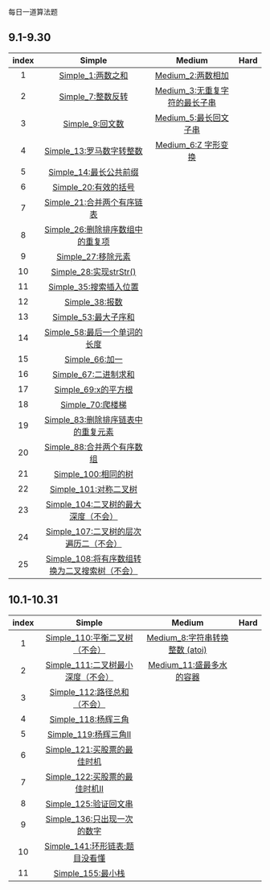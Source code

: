 每日一道算法题

## 9.1-9.30

| index |                            Simple                            |                        Medium                         | Hard |
| :---: | :----------------------------------------------------------: | :---------------------------------------------------: | ---- |
|   1   |          [Simple_1:两数之和](simple/Simple_1.java)           |       [Medium_2:两数相加](medium/Medium_2.java)       |      |
|   2   |          [Simple_7:整数反转](simple/Simple_7.java)           | [Medium_3:无重复字符的最长子串](medium/Medium_3.java) |      |
|   3   |           [Simple_9:回文数](simple/Simple_9.java)            |     [Medium_5:最长回文子串](medium/Medium_5.java)     |      |
|   4   |      [Simple_13:罗马数字转整数](simple/Simple_13.java)       |      [Medium_6:Z 字形变换](medium/Medium_6.java)      |      |
|   5   |       [Simple_14:最长公共前缀](simple/Simple_14.java)        |                                                       |      |
|   6   |        [Simple_20:有效的括号](simple/Simple_20.java)         |                                                       |      |
|   7   |     [Simple_21:合并两个有序链表](simple/Simple_21.java)      |                                                       |      |
|   8   |  [Simple_26:删除排序数组中的重复项](simple/Simple_26.java)   |                                                       |      |
|   9   |         [Simple_27:移除元素](simple/Simple_27.java)          |                                                       |      |
|  10   |       [Simple_28:实现strStr()](simple/Simple_28.java)        |                                                       |      |
|  11   |       [Simple_35:搜索插入位置](simple/Simple_35.java)        |                                                       |      |
|  12   |           [Simple_38:报数](simple/Simple_38.java)            |                                                       |      |
|  13   |        [Simple_53:最大子序和](simple/Simple_53.java)         |                                                       |      |
|  14   |    [Simple_58:最后一个单词的长度](simple/Simple_58.java)     |                                                       |      |
|  15   |           [Simple_66:加一](simple/Simple_66.java)            |                                                       |      |
|  16   |        [Simple_67:二进制求和](simple/Simple_67.java)         |                                                       |      |
|  17   |         [Simple_69:x的平方根](simple/Simple_69.java)         |                                                       |      |
|  18   |          [Simple_70:爬楼梯](simple/Simple_70.java)           |                                                       |      |
|  19   | [Simple_83:删除排序链表中的重复元素](simple/Simple_83.java)  |                                                       |      |
|  20   |     [Simple_88:合并两个有序数组](simple/Simple_88.java)      |                                                       |      |
|  21   |        [Simple_100:相同的树](simple/Simple_100.java)         |                                                       |      |
|  22   |       [Simple_101:对称二叉树](simple/Simple_101.java)        |                                                       |      |
|  23   | [Simple_104:二叉树的最大深度（不会）](simple/Simple_104.java) |                                                       |      |
|  24   | [Simple_107:二叉树的层次遍历二（不会）](simple/Simple_107.java) |                                                       |      |
|  25   | [Simple_108:将有序数组转换为二叉搜索树（不会）](simple/Simple_108.java) |                                                       |      |



## 10.1-10.31

| index |                           Simple                            |                         Medium                         | Hard |
| :---: | :---------------------------------------------------------: | :----------------------------------------------------: | :--: |
|   1   |   [Simple_110:平衡二叉树（不会）](simple/Simple_110.java)   | [Medium_8:字符串转换整数 (atoi)](medium/Medium_8.java) |      |
|   2   | [Simple_111:二叉树最小深度（不会）](simple/Simple_111.java) |   [Medium_11:盛最多水的容器](medium/Medium_11.java)    |      |
|   3   |    [Simple_112:路径总和（不会）](simple/Simple_112.java)    |                                                        |      |
|   4   |        [Simple_118:杨辉三角](simple/Simple_118.java)        |                                                        |      |
|   5   |       [Simple_119:杨辉三角Ⅱ](simple/Simple_119.java)        |                                                        |      |
|   6   |    [Simple_121:买股票的最佳时机](simple/Simple_121.java)    |                                                        |      |
|   7   |   [Simple_122:买股票的最佳时机Ⅱ](simple/Simple_122.java)    |                                                        |      |
|   8   |       [Simple_125:验证回文串](simple/Simple_125.java)       |                                                        |      |
|   9   |    [Simple_136:只出现一次的数字](simple/Simple_136.java)    |                                                        |      |
|  10   |  [Simple_141:环形链表:题目没看懂](simple/Simple_141.java)   |                                                        |      |
|  11   |         [Simple_155:最小栈](simple/Simple_155.java)         |                                                        |      |

